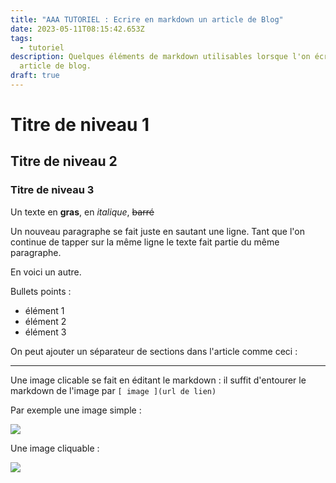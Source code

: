 ```yaml
---
title: "AAA TUTORIEL : Ecrire en markdown un article de Blog"
date: 2023-05-11T08:15:42.653Z
tags:
  - tutoriel
description: Quelques éléments de markdown utilisables lorsque l'on écrit un
  article de blog.
draft: true
---
```

# Titre de niveau 1

## Titre de niveau 2

### Titre de niveau 3

Un texte en **gras**, en *italique*, ~~barré~~

Un nouveau paragraphe se fait juste en sautant une ligne. Tant que l'on continue de tapper sur la même ligne le texte fait partie du même paragraphe.

En voici un autre.

Bullets points :

* élément 1
* élément 2
* élément 3

On peut ajouter un séparateur de sections dans l'article comme ceci : 

_ _ _

Une image clicable se fait en éditant le markdown : il suffit d'entourer le markdown de l'image par `[ image ](url de lien)`

Par exemple une image simple :

![](/images/abandonned_bus.jpg)

Une image cliquable :

[![](/images/abandonned_bus.jpg)](https://transport.data.gouv.fr/)
